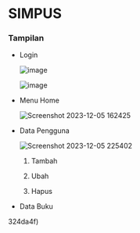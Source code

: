 # SIMPUS

### Tampilan

* Login

  ![image](https://github.com/ailsaaurellia/SIMPUS-Final/assets/148856554/0fbf21f9-a099-4865-836f-dccb116d3518)

  ![image](https://github.com/ailsaaurellia/SIMPUS-Final/assets/148856554/d0b5cfac-e981-495b-8805-a2baed9cb81e)

* Menu Home

  ![Screenshot 2023-12-05 162425](https://github.com/ailsaaurellia/SIMPUS-Final/assets/148856554/047d9efa-ba2f-4cc6-9b09-d530317e4e2b)

* Data Pengguna

  ![Screenshot 2023-12-05 225402](https://github.com/ailsaaurellia/SIMPUS-Final/assets/148856554/6f57ac3d-19ca-4c0c-9d87-639553c49df9)

  1. Tambah

    

  3. Ubah

    

  4. Hapus

    
* Data Buku

 324da4f)










  
